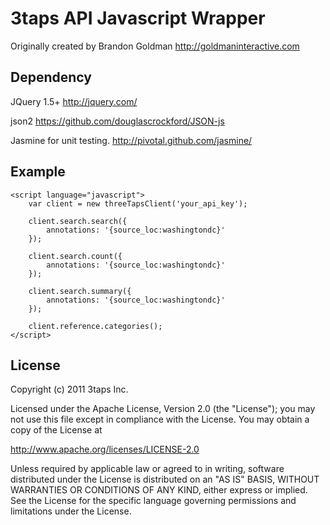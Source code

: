 # 3taps API Javascript Wrapper

Originally created by Brandon Goldman http://goldmaninteractive.com

## Dependency

JQuery 1.5+ http://jquery.com/

json2 https://github.com/douglascrockford/JSON-js

Jasmine for unit testing. http://pivotal.github.com/jasmine/

## Example

	<script language="javascript">
		var client = new threeTapsClient('your_api_key');

		client.search.search({
			annotations: '{source_loc:washingtondc}'
		});

		client.search.count({
			annotations: '{source_loc:washingtondc}'
		});

		client.search.summary({
			annotations: '{source_loc:washingtondc}'
		});

		client.reference.categories();
	</script>

## License

Copyright (c) 2011 3taps Inc. 

Licensed under the Apache License, Version 2.0 (the "License"); 
you may not use this file except in compliance with the License. 
You may obtain a copy of the License at 

  http://www.apache.org/licenses/LICENSE-2.0 

Unless required by applicable law or agreed to in writing, software 
distributed under the License is distributed on an "AS IS" BASIS, 
WITHOUT WARRANTIES OR CONDITIONS OF ANY KIND, either express or implied. 
See the License for the specific language governing permissions and 
limitations under the License.


